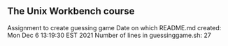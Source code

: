 ## The Unix Workbench course
Assignment to create guessing game
Date on which README.md created: Mon Dec  6 13:19:30 EST 2021
Number of lines in guessinggame.sh: 27
